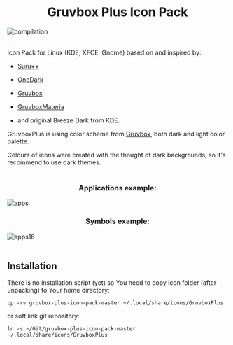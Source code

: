 # <div align="center">Gruvbox Plus Icon Pack</div>

![compilation](https://user-images.githubusercontent.com/33354262/149584585-8d793794-58b5-44b1-8464-83f125afbb62.jpg)
<br/><br/>

Icon Pack for Linux (KDE, XFCE, Gnome) based on and inspired by:

* [Suru++](https://gusbemacbe.github.io/suru-plus-site/index.html)

* [OneDark](https://store.kde.org/p/1380833)

* [Gruvbox](https://store.kde.org/p/1380833)

* [GruvboxMateria](https://github.com/FilipeMCruz/dotfiles/tree/master/current/icons/.local/share/icons/MateriaGruvbox)

* and original Breeze Dark from KDE.

GruvboxPlus is using color scheme from [Gruvbox](https://github.com/morhetz/gruvbox), both dark and light color palette.

Colours of icons were created with the thought of dark backgrounds, so it's recommend to use dark themes.
<br/><br/>

### <div align="center">Applications example:</div>
![apps](https://user-images.githubusercontent.com/33354262/149584581-828c6035-1e30-4577-ba34-accbcdbd5d59.jpg)

### <div align="center">Symbols example:</div>
![apps16](https://user-images.githubusercontent.com/33354262/149584583-7b56a96f-533e-413b-8fa7-3f5f6d1e9fe6.jpg)
<br/><br/>

## Installation

There is no installation script (yet) so You need to copy icon folder (after unpacking) to Your home directory:

``` cp -rv gruvbox-plus-icon-pack-master ~/.local/share/icons/GruvboxPlus ```

or soft link git repository:

``` ln -s ~/Git/gruvbox-plus-icon-pack-master ~/.local/share/icons/GruvboxPlus ```

